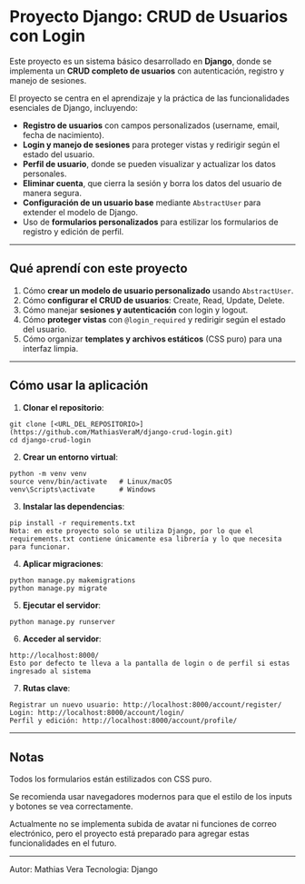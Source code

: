 # Proyecto Django: CRUD de Usuarios con Login

Este proyecto es un sistema básico desarrollado en **Django**, donde se implementa un **CRUD completo de usuarios** con autenticación, registro y manejo de sesiones.  

El proyecto se centra en el aprendizaje y la práctica de las funcionalidades esenciales de Django, incluyendo:

- **Registro de usuarios** con campos personalizados (username, email, fecha de nacimiento).
- **Login y manejo de sesiones** para proteger vistas y redirigir según el estado del usuario.
- **Perfil de usuario**, donde se pueden visualizar y actualizar los datos personales.
- **Eliminar cuenta**, que cierra la sesión y borra los datos del usuario de manera segura.
- **Configuración de un usuario base** mediante `AbstractUser` para extender el modelo de Django.
- Uso de **formularios personalizados** para estilizar los formularios de registro y edición de perfil.

---

## Qué aprendí con este proyecto

1. Cómo **crear un modelo de usuario personalizado** usando `AbstractUser`.
2. Cómo **configurar el CRUD de usuarios**: Create, Read, Update, Delete.
3. Cómo manejar **sesiones y autenticación** con login y logout.
4. Cómo **proteger vistas** con `@login_required` y redirigir según el estado del usuario.
5. Cómo organizar **templates y archivos estáticos** (CSS puro) para una interfaz limpia.

---

## Cómo usar la aplicación

1. **Clonar el repositorio**:

```
git clone [<URL_DEL_REPOSITORIO>](https://github.com/MathiasVeraM/django-crud-login.git)
cd django-crud-login
```

2. **Crear un entorno virtual**:
```
python -m venv venv
source venv/bin/activate   # Linux/macOS
venv\Scripts\activate      # Windows
```

3. **Instalar las dependencias**:
```
pip install -r requirements.txt
Nota: en este proyecto solo se utiliza Django, por lo que el requirements.txt contiene únicamente esa librería y lo que necesita para funcionar.
```

4. **Aplicar migraciones**:
```
python manage.py makemigrations
python manage.py migrate
```

5. **Ejecutar el servidor**:
``` python
python manage.py runserver
```

6. **Acceder al servidor**:

```
http://localhost:8000/ 
Esto por defecto te lleva a la pantalla de login o de perfil si estas ingresado al sistema
```

7. **Rutas clave**:

```
Registrar un nuevo usuario: http://localhost:8000/account/register/
Login: http://localhost:8000/account/login/
Perfil y edición: http://localhost:8000/account/profile/
```
---

## Notas

Todos los formularios están estilizados con CSS puro.

Se recomienda usar navegadores modernos para que el estilo de los inputs y botones se vea correctamente.

Actualmente no se implementa subida de avatar ni funciones de correo electrónico, pero el proyecto está preparado para agregar estas funcionalidades en el futuro.

---

Autor: Mathias Vera
Tecnologia: Django